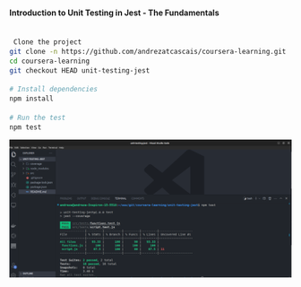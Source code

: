 #### Introduction to Unit Testing in Jest - The Fundamentals

```sh

 Clone the project
git clone -n https://github.com/andrezatcascais/coursera-learning.git
cd coursera-learning
git checkout HEAD unit-testing-jest

# Install dependencies
npm install

# Run the test
npm test


```

![1684033013192](image/README/1684033013192.png)
